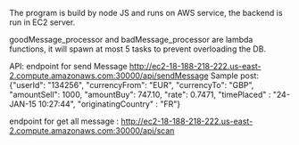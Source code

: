 The program is build by node JS and runs on AWS service, the backend is run in EC2 server.




goodMessage_processor and badMessage_processor are lambda functions, it will spawn at most 5 tasks to prevent overloading the DB.

API: endpoint for send Message 
  http://ec2-18-188-218-222.us-east-2.compute.amazonaws.com:30000/api/sendMessage
  Sample post: {"userId": "134256", "currencyFrom": "EUR", "currencyTo": "GBP", "amountSell": 1000, "amountBuy": 747.10, "rate": 0.7471, "timePlaced" : "24-JAN-15 10:27:44", "originatingCountry" : "FR"}
  
  endpoint for get all message :
  http://ec2-18-188-218-222.us-east-2.compute.amazonaws.com:30000/api/scan
  

